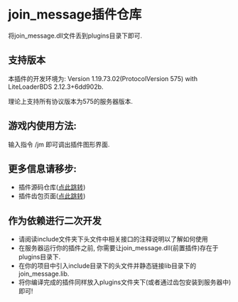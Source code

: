 # join_message插件仓库
将join_message.dll文件丢到plugins目录下即可.

## 支持版本
本插件的开发环境为: Version 1.19.73.02(ProtocolVersion 575) with LiteLoaderBDS 2.12.3+6dd902b.

理论上支持所有协议版本为575的服务器版本.

## 游戏内使用方法:
输入指令 /jm 即可调出插件图形界面.

## 更多信息请移步:
- 插件源码仓库([点此跳转](https://github.com/LymoProjects/joinMessage))
- 插件齿包页面([点此跳转](https://registry.litebds.com/#/join_message))

## 作为依赖进行二次开发
- 请阅读include文件夹下头文件中相关接口的注释说明以了解如何使用
- 在服务器运行你的插件之前, 你需要让join_message.dll(前置插件)存在于plugins目录下.
- 在你的项目中引入include目录下的头文件并静态链接lib目录下的join_message.lib.
- 将你编译完成的插件同样放入plugins文件夹下(或者通过齿包安装到服务器中)即可!
